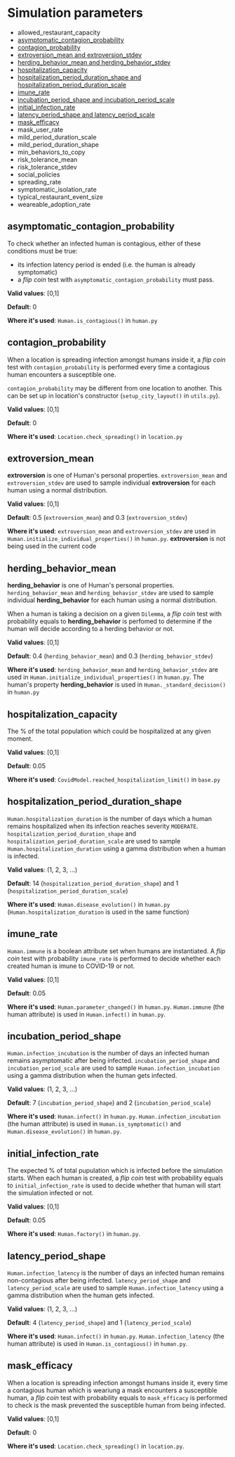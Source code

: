 # Simulation parameters

* allowed_restaurant_capacity
* [asymptomatic_contagion_probability](#asymptomatic_contagion_probability)
* [contagion_probability](#contagion_probability)
* [extroversion_mean and extroversion_stdev](#extroversion_mean)
* [herding_behavior_mean and herding_behavior_stdev](#herding_behavior_mean)
* [hospitalization_capacity](#hospitalization_capacity)
* [hospitalization_period_duration_shape and hospitalization_period_duration_scale](#hospitalization_period_duration_scale)
* [imune_rate](#imune_rate)
* [incubation_period_shape and incubation_period_scale](#incubation_period_scale)
* [initial_infection_rate](#initial_infection_rate)
* [latency_period_shape and latency_period_scale](#latency_period_shape)
* [mask_efficacy](#mask_efficacy)
* mask_user_rate
* mild_period_duration_scale
* mild_period_duration_shape
* min_behaviors_to_copy
* risk_tolerance_mean
* risk_tolerance_stdev
* social_policies
* spreading_rate
* symptomatic_isolation_rate
* typical_restaurant_event_size
* weareable_adoption_rate

## asymptomatic_contagion_probability

To check whether an infected human is contagious, either of these conditions must be true:

* its infection latency period is ended (i.e. the human is already symptomatic)
* a _flip coin_ test with `asymptomatic_contagion_probability` must pass.

__Valid values__: [0,1]

__Default__: 0

__Where it's used__: `Human.is_contagious()` in `human.py`

## contagion_probability

When a location is spreading infection amongst humans inside it, a _flip coin_ test with `contagion_probability` is performed every time a contagious human encounters a susceptible one.

`contagion_probability` may be different from one location to another. This can be set up in location's constructor (`setup_city_layout()` in `utils.py`).

__Valid values__: [0,1]

__Default__: 0

__Where it's used__: `Location.check_spreading()` in `location.py`

## extroversion_mean

__extroversion__ is one of Human's personal properties. `extroversion_mean` and `extroversion_stdev` are used to sample individual __extroversion__ for each human using a normal distribution.

__Valid values__: [0,1]

__Default__: 0.5 (`extroversion_mean`) and 0.3 (`extroversion_stdev`)

__Where it's used__: `extroversion_mean` and `extroversion_stdev` are used in `Human.initialize_individual_properties()` in `human.py`. __extroversion__ is not being used in the current code


## herding_behavior_mean

__herding_behavior__ is one of Human's personal properties. `herding_behavior_mean` and `herding_behavior_stdev` are used to sample individual __herding_behavior__ for each human using a normal distribution.

When a human is taking a decision on a given `Dilemma`, a _flip coin_ test with probability equals to __herding_behavior__ is perfomed to determine if the human will decide according to a herding behavior or not.

__Valid values__: [0,1]

__Default__: 0.4 (`herding_behavior_mean`) and 0.3 (`herding_behavior_stdev`)

__Where it's used__: `herding_behavior_mean` and `herding_behavior_stdev` are used in `Human.initialize_individual_properties()` in `human.py`. The human's property __herding_behavior__ is used in `Human._standard_decision()` in `human.py`

## hospitalization_capacity

The % of the total population which could be hospitalized at any given moment.

__Valid values__: [0,1]

__Default__: 0.05

__Where it's used__: `CovidModel.reached_hospitalization_limit()` in `base.py`

## hospitalization_period_duration_shape

`Human.hospitalization_duration` is the number of days which a human remains hospitalized when its infection reaches severity `MODERATE`. `hospitalization_period_duration_shape` and `hospitalization_period_duration_scale` are used to sample `Human.hospitalization_duration` using a gamma distribution when a human is infected.

__Valid values__: (1, 2, 3, ...)

__Default__: 14 (`hospitalization_period_duration_shape`) and 1 (`hospitalization_period_duration_scale`)

__Where it's used__: `Human.disease_evolution()` in `human.py` (`Human.hospitalization_duration` is used in the same function)

## imune_rate

`Human.immune` is a boolean attribute set when humans are instantiated. A _flip coin_ test with probability `imune_rate` is performed to decide whether each created human is imune to COVID-19 or not.

__Valid values__: [0,1]

__Default__: 0.05

__Where it's used__: `Human.parameter_changed()` in `human.py`. `Human.immune` (the human attribute) is used in `Human.infect()` in `human.py`.

## incubation_period_shape

`Human.infection_incubation` is the number of days an infected human remains asymptomatic after being infected. `incubation_period_shape` and `incubation_period_scale` are used to sample `Human.infection_incubation` using a gamma distribution when the human gets infected.

__Valid values__: (1, 2, 3, ...)

__Default__: 7 (`incubation_period_shape`) and 2 (`incubation_period_scale`)

__Where it's used__: `Human.infect()` in `human.py`. `Human.infection_incubation` (the human attribute) is used in `Human.is_symptomatic()` and `Human.disease_evolution()` in `human.py`.

## initial_infection_rate

The expected % of total pupulation which is infected before the simulation starts. When each human is created, a _flip coin_ test with probability equals to `initial_infection_rate` is used to decide whether that human will start the simulation infected or not.

__Valid values__: [0,1]

__Default__: 0.05

__Where it's used__: `Human.factory()` in `human.py`.

## latency_period_shape

`Human.infection_latency` is the number of days an infected human remains non-contagious after being infected. `latency_period_shape` and `latency_period_scale` are used to sample `Human.infection_latency` using a gamma distribution when the human gets infected.

__Valid values__: (1, 2, 3, ...)

__Default__: 4 (`latency_period_shape`) and 1 (`latency_period_scale`)

__Where it's used__: `Human.infect()` in `human.py`. `Human.infection_latency` (the human attribute) is used in `Human.is_contagious()` in `human.py`.

## mask_efficacy

When a location is spreading infection amongst humans inside it, every time a contagious human which is weariung a mask encounters a susceptible human, a _flip coin_ test with probability equals to `mask_efficacy` is performed to check is the mask prevented the susceptible human from being infected.

__Valid values__: [0,1]

__Default__: 0

__Where it's used__: `Location.check_spreading()` in `location.py`.


